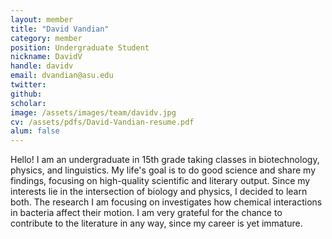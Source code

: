 ```yaml
---
layout: member
title: "David Vandian"
category: member 
position: Undergraduate Student
nickname: DavidV
handle: davidv
email: dvandian@asu.edu
twitter: 
github: 
scholar: 
image: /assets/images/team/davidv.jpg
cv: /assets/pdfs/David-Vandian-resume.pdf
alum: false
---
```

Hello! I am an undergraduate in 15th grade taking classes in biotechnology, physics, and linguistics. My life's goal is to do good science and share my findings, focusing on high-quality scientific and literary output. Since my interests lie in the intersection of biology and physics, I decided to learn both. The research I am focusing on investigates how chemical interactions in bacteria affect their motion. I am very grateful for the chance to contribute to the literature in any way, since my career is yet immature.
